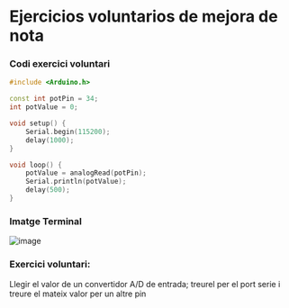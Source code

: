 # Ejercicios voluntarios de mejora de nota
### Codi exercici voluntari

```cpp
#include <Arduino.h>

const int potPin = 34;
int potValue = 0;

void setup() {
    Serial.begin(115200);
    delay(1000);
}

void loop() {
    potValue = analogRead(potPin);
    Serial.println(potValue);
    delay(500);
}
```

### Imatge Terminal

![image](Imatge_terminal_p1op.jpeg)

### Exercici voluntari:
Llegir el valor de un convertidor A/D de entrada; treurel per el port serie i treure el mateix valor per un altre pin
